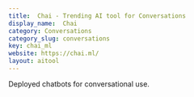 ```yaml
---
title:  Chai - Trending AI tool for Conversations
display_name:  Chai
category: Conversations
category_slug: conversations
key: chai_ml
website: https://chai.ml/
layout: aitool
---
```


Deployed chatbots for conversational use.

